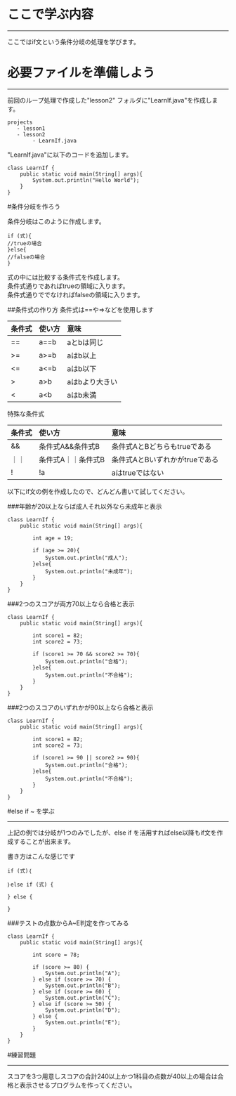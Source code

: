 # ここで学ぶ内容
* * * * *
ここではif文という条件分岐の処理を学びます。

# 必要ファイルを準備しよう
* * * * * 

前回のループ処理で作成した"lesson2" フォルダに"LearnIf.java"を作成します。

```
projects
   - lesson1
   - lesson2
        - LearnIf.java
```

"LearnIf.java"に以下のコードを追加します。

```
class LearnIf {
    public static void main(String[] args){
        System.out.println("Hello World");
    }
}
```

#条件分岐を作ろう

条件分岐はこのように作成します。

```
if (式){
//trueの場合
}else{
//falseの場合
}
```

式の中には比較する条件式を作成します。<br>
条件式通りであればtrueの領域に入ります。<br>
条件式通りででなければfalseの領域に入ります。<br>

##条件式の作り方
条件式は==や=>などを使用します

|条件式|使い方|意味|
|:--|:--|:--|
|==|a==b|aとbは同じ|
|>=|a>=b|aはb以上|
|<=|a<=b|aはb以下|
|>|a>b|aはbより大きい|
|<|a<b|aはb未満|

特殊な条件式

|条件式|使い方|意味|
|:--|:--|:--|
|&&|条件式A&&条件式B|条件式AとBどちらもtrueである|
|｜｜|条件式A｜｜条件式B|条件式AとBいずれかがtrueである|
|!|!a|aはtrueではない|

以下にif文の例を作成したので、どんどん書いて試してください。

###年齢が20以上ならば成人それ以外なら未成年と表示

```
class LearnIf {
    public static void main(String[] args){

        int age = 19;

        if (age >= 20){
            System.out.println("成人");
        }else{
            System.out.println("未成年");
        }
    }
}
```

###2つのスコアが両方70以上なら合格と表示

```
class LearnIf {
    public static void main(String[] args){

        int score1 = 82;
        int score2 = 73;

        if (score1 >= 70 && score2 >= 70){
            System.out.println("合格");
        }else{
            System.out.println("不合格");
        }
    }
}
```

###2つのスコアのいずれかが90以上なら合格と表示

```
class LearnIf {
    public static void main(String[] args){

        int score1 = 82;
        int score2 = 73;

        if (score1 >= 90 || score2 >= 90){
            System.out.println("合格");
        }else{
            System.out.println("不合格");
        }
    }
}
```

#else if ~ を学ぶ
* * * * *
上記の例では分岐が1つのみでしたが、else if を活用すればelse以降もif文を作成することが出来ます。
<br>

書き方はこんな感じです

```
if (式)｛

｝else if (式) {

} else {

} 
```

###テストの点数からA~E判定を作ってみる

```
class LearnIf {
    public static void main(String[] args){

        int score = 78;

        if (score >= 80) {
            System.out.println("A");
        } else if (score >= 70) {
            System.out.println("B");
        } else if (score >= 60) {
            System.out.println("C");
        } else if (score >= 50) {
            System.out.println("D");
        } else {
            System.out.println("E");
        }
    }
}
```

#練習問題
* * * * *
スコアを3つ用意しスコアの合計240以上かつ1科目の点数が40以上の場合は合格と表示させるプログラムを作ってください。